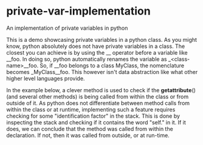 # private-var-implementation
An implementation of private variables in python

This is a demo showcasing private variables in a python class. As you might know, python absolutely does not have
private variables in a class. The closest you can achieve is by using the __ operator before a variable like __foo.
In doing so, python automatically renames the variable as \_\<class-name\>__foo. So, if __foo belongs to a class MyClass,
the nomenclature becomes \_MyClass__foo. This however isn't data abstraction like what other higher level languages provide.

In the example below, a clever method is used to check if the __getattribute__() (and several other methods) is being
called from within the class or from outside of it. As python does not differentiate between method calls from within
the class or at runtime, implementing such a feature requires checking for some "identification factor" in the stack.
This is done by inspecting the stack and checking if it contains the word "self." in it. If it does, we can conclude
that the method was called from within the declaration. If not, then it was called from outside, or at run-time.
